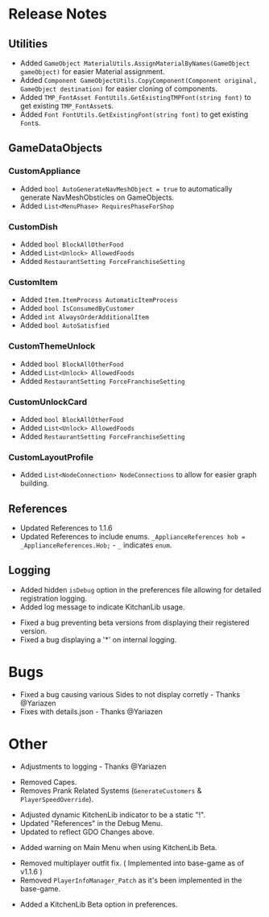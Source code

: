 # Release Notes

## Utilities

+ Added `GameObject MaterialUtils.AssignMaterialByNames(GameObject gameObject)` for easier Material assignment.
+ Added `Component GameObjectUtils.CopyComponent(Component original, GameObject destination)` for easier cloning of components.
+ Added `TMP_FontAsset FontUtils.GetExistingTMPFont(string font)` to get existing `TMP_FontAsset`s.
+ Added `Font FontUtils.GetExistingFont(string font)` to get existing `Font`s.

## GameDataObjects

### CustomAppliance

+ Added `bool AutoGenerateNavMeshObject = true` to automatically generate NavMeshObsticles on GameObjects.
+ Added `List<MenuPhase> RequiresPhaseForShop`

### CustomDish

+ Added `bool BlockAllOtherFood`
+ Added `List<Unlock> AllowedFoods`
+ Added `RestaurantSetting ForceFranchiseSetting`

### CustomItem

+ Added `Item.ItemProcess AutomaticItemProcess`
+ Added `bool IsConsumedByCustomer`
+ Added `int AlwaysOrderAdditionalItem`
+ Added `bool AutoSatisfied`

### CustomThemeUnlock

+ Added `bool BlockAllOtherFood`
+ Added `List<Unlock> AllowedFoods`
+ Added `RestaurantSetting ForceFranchiseSetting`

### CustomUnlockCard

+ Added `bool BlockAllOtherFood`
+ Added `List<Unlock> AllowedFoods`
+ Added `RestaurantSetting ForceFranchiseSetting`

### CustomLayoutProfile

+ Added `List<NodeConnection> NodeConnections` to allow for easier graph building.

## References

* Updated References to 1.1.6
* Updated References to include enums.
	`_ApplianceReferences hob = _ApplianceReferences.Hob;` - `_` indicates `enum`.

## Logging

+ Added hidden `isDebug` option in the preferences file allowing for detailed registration logging.
+ Added log message to indicate KitchanLib usage.
* Fixed a bug preventing beta versions from displaying their registered version.
* Fixed a bug displaying a '*' on internal logging.

# Bugs

* Fixed a bug causing various Sides to not display corretly - Thanks @Yariazen
* Fixes with details.json - Thanks @Yariazen

# Other

* Adjustments to logging - Thanks @Yariazen
- Removed Capes.
- Removes Prank Related Systems (`GenerateCustomers` & `PlayerSpeedOverride`).
* Adjusted dynamic KitchenLib indicator to be a static "!".
* Updated "References" in the Debug Menu.
* Updated to reflect GDO Changes above.
+ Added warning on Main Menu when using KitchenLib Beta.
- Removed multiplayer outfit fix. ( Implemented into base-game as of v1.1.6 )
- Removed `PlayerInfoManager_Patch` as it's been implemented in the base-game.
+ Added a KitchenLib Beta option in preferences.